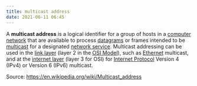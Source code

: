 ```yaml
---
title: multicast address
date: 2021-06-11 06:45
---
```


A **multicast address** is a logical identifier for a group of hosts in a
[computer network](20210610054021-computer-network.md) that are
available to process [datagrams](2021-06-11--06-48-23Z--datagrams.md) or frames
intended to be [multicast](20210611064955-multicast.md) for a designated 
[network service](20210611065144-network-service.md). Multicast
addressing can be used in the [link layer](20201010184320-layer-2.md) 
(layer 2 in the [OSI Model](20201006074200-osi-7-layer.md)), such as
[Ethernet](20201012135112-ethernet.md) multicast, and at the 
[internet layer](20201011171739-internet-layer.md) (layer 3 for OSI) for 
[Internet Protocol](20201010175903-internet-protocol.md) Version 4 (IPv4) 
or Version 6 (IPv6) multicast.

Source: https://en.wikipedia.org/wiki/Multicast_address
